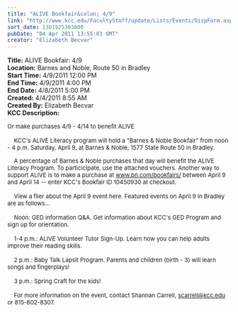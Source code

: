 ```yaml
---
title: "ALIVE Bookfair&colon; 4/9"
link: "http://www.kcc.edu/FacultyStaff/update/Lists/Events/DispForm.aspx?ID=71"
sort_date: 1301925303000
pubDate: "04 Apr 2011 13:55:03 GMT"
creator: "Elizabeth Becvar"
---
```


<div><b>Title:</b> ALIVE Bookfair: 4/9</div>
<div><b>Location:</b> Barnes and Noble, Route 50 in Bradley</div>
<div><b>Start Time:</b> 4/9/2011 12:00 PM</div>
<div><b>End Time:</b> 4/9/2011 4:00 PM</div>
<div><b>End Date:</b> 4/8/2011 5:00 PM</div>
<div><b>Created:</b> 4/4/2011 8:55 AM</div>
<div><b>Created By:</b> Elizabeth Becvar</div>
<div><b>KCC Description:</b> <div class=ExternalClassDECA8DFBB66243698661EA39178AB42A><p><font size=2>Or make purchases 4/9 - 4/14 to benefit ALIVE<br> <br>    KCC's ALIVE Literacy program will hold a &quot;Barnes &amp; Noble Bookfair&quot; from noon - 4 p.m. Saturday, April 9, at Barnes &amp; Noble, 1577 State Route 50 in Bradley.</font></p>
<p><font size=2>    A percentage of Barnes &amp; Noble purchases that day will benefit the ALIVE Literacy Program. To particicipate, use the attached vouchers. Another way to support ALIVE is to make a purchase at </font><a href="http://www.bn.com/bookfairs/"><font size=2>www.bn.com/bookfairs/</font></a><font size=2> between April 9 and April 14 -- enter KCC's Bookfair ID 10450930 at checkout.<br></font><font size=2><br>    View a flier about the April 9 event here. Featured events on April 9 in Bradley are as follows... <br><br>    Noon: GED information Q&amp;A. Get information about KCC's GED Program and sign up for orientation.<br><br>    1-4 p.m.: ALIVE Volunteer Tutor Sign-Up. Learn how you can help adults improve their reading skills.<br><br>    2 p.m.: Baby Talk Lapsit Program. Parents and children (birth - 3) will learn songs and fingerplays!<br><br>    3 p.m.: Spring Craft for the kids!<br><br>    For more information on the event, contact Shannan Carrell, </font><a href="mailto:scarrell@kcc.edu"><font size=2>scarrell@kcc.edu</font></a><font size=2> or 815-802-8307.</font></p>
<p><font size=2> </font></p></div></div>
